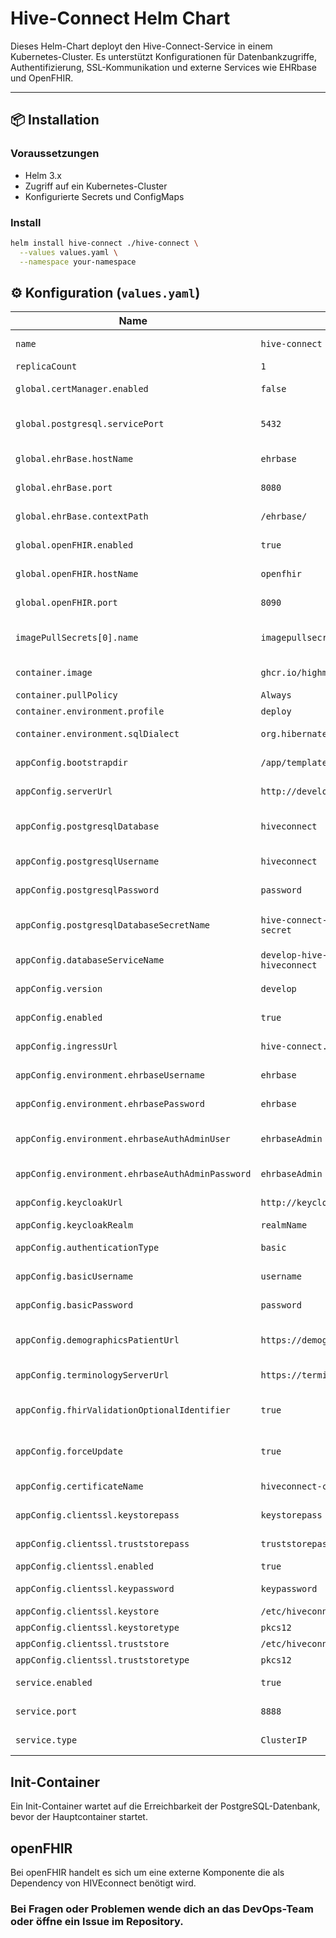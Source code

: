 # Hive-Connect Helm Chart

Dieses Helm-Chart deployt den Hive-Connect-Service in einem Kubernetes-Cluster. Es unterstützt Konfigurationen für Datenbankzugriffe, Authentifizierung, SSL-Kommunikation und externe Services wie EHRbase und OpenFHIR.

---

## 📦 Installation

### Voraussetzungen

- Helm 3.x
- Zugriff auf ein Kubernetes-Cluster
- Konfigurierte Secrets und ConfigMaps

### Install

```bash
helm install hive-connect ./hive-connect \
  --values values.yaml \
  --namespace your-namespace
```

## ⚙️ Konfiguration (`values.yaml`)

| Name | Wert | Erklärung |
|------|------|-----------|
| `name` | `hive-connect` | Name der Anwendung |
| `replicaCount` | `1` | Anzahl der Replikate |
| `global.certManager.enabled` | `false` | Ob cert-manager verwendet wird |
| `global.postgresql.servicePort` | `5432` | Port des PostgreSQL-Dienstes |
| `global.ehrBase.hostName` | `ehrbase` | Hostname des EHRbase-Dienstes |
| `global.ehrBase.port` | `8080` | Port des EHRbase-Dienstes |
| `global.ehrBase.contextPath` | `/ehrbase/` | Pfad zum EHRbase-Endpunkt |
| `global.openFHIR.enabled` | `true` | Ob OpenFHIR aktiviert ist |
| `global.openFHIR.hostName` | `openfhir` | Hostname des OpenFHIR-Dienstes |
| `global.openFHIR.port` | `8090` | Port des OpenFHIR-Dienstes |
| `imagePullSecrets[0].name` | `imagepullsecret-github-packages` | Secret für Image-Pull aus privatem Registry |
| `container.image` | `ghcr.io/highmed-ev/hive-connect` | Container-Image für Hive-Connect |
| `container.pullPolicy` | `Always` | Image Pull Policy |
| `container.environment.profile` | `deploy` | Spring-Profil |
| `container.environment.sqlDialect` | `org.hibernate.dialect.PostgreSQLDialect` | SQL-Dialekt für Hibernate |
| `appConfig.bootstrapdir` | `/app/templates` | Pfad zum Bootstrap-Verzeichnis |
| `appConfig.serverUrl` | `http://develop-hapi-fhir:8080/fhir` | URL des FHIR-Servers |
| `appConfig.postgresqlDatabase` | `hiveconnect` | Name der PostgreSQL-Datenbank |
| `appConfig.postgresqlUsername` | `hiveconnect` | Benutzername für PostgreSQL |
| `appConfig.postgresqlPassword` | `password` | Passwort für PostgreSQL |
| `appConfig.postgresqlDatabaseSecretName` | `hive-connect-postgres-hiveconnect-secret` | Name des Secrets mit DB-Zugangsdaten |
| `appConfig.databaseServiceName` | `develop-hive-connect-postgres-hiveconnect` | Service-Name der Datenbank |
| `appConfig.version` | `develop` | Version der Anwendung |
| `appConfig.enabled` | `true` | Ob die Anwendung aktiviert ist |
| `appConfig.ingressUrl` | `hive-connect.develop.de` | Ingress-URL der Anwendung |
| `appConfig.environment.ehrbaseUsername` | `ehrbase` | Benutzername für EHRbase |
| `appConfig.environment.ehrbasePassword` | `ehrbase` | Passwort für EHRbase |
| `appConfig.environment.ehrbaseAuthAdminUser` | `ehrbaseAdmin` | Admin-Benutzername für EHRbase |
| `appConfig.environment.ehrbaseAuthAdminPassword` | `ehrbaseAdmin` | Admin-Passwort für EHRbase |
| `appConfig.keycloakUrl` | `http://keycloak-http` | URL des Keycloak-Servers |
| `appConfig.keycloakRealm` | `realmName` | Keycloak Realm |
| `appConfig.authenticationType` | `basic` | Authentifizierungstyp (basic oder oauth2) |
| `appConfig.basicUsername` | `username` | Benutzername für Basic Auth |
| `appConfig.basicPassword` | `password` | Passwort für Basic Auth |
| `appConfig.demographicsPatientUrl` | `https://demographics-service` | URL zum Demographics-Service |
| `appConfig.terminologyServerUrl` | `https://terminology-server` | URL zum Terminologie-Server |
| `appConfig.fhirValidationOptionalIdentifier` | `true` | Ob FHIR-Identifier optional validiert werden |
| `appConfig.forceUpdate` | `true` | Ob Templates beim Start aktualisiert werden |
| `appConfig.certificateName` | `hiveconnect-certificate` | Name des TLS-Zertifikats |
| `appConfig.clientssl.keystorepass` | `keystorepass` | Passwort für Keystore |
| `appConfig.clientssl.truststorepass` | `truststorepass` | Passwort für Truststore |
| `appConfig.clientssl.enabled` | `true` | Ob SSL aktiviert ist |
| `appConfig.clientssl.keypassword` | `keypassword` | Passwort für den privaten Schlüssel |
| `appConfig.clientssl.keystore` | `/etc/hiveconnect/keystore.p12` | Pfad zum Keystore |
| `appConfig.clientssl.keystoretype` | `pkcs12` | Typ des Keystores |
| `appConfig.clientssl.truststore` | `/etc/hiveconnect/truststore.p12` | Pfad zum Truststore |
| `appConfig.clientssl.truststoretype` | `pkcs12` | Typ des Truststores |
| `service.enabled` | `true` | Ob der Service aktiviert ist |
| `service.port` | `8888` | Port des Hive-Connect-Service |
| `service.type` | `ClusterIP` | Typ des Kubernetes-Service |

## Init-Container
Ein Init-Container wartet auf die Erreichbarkeit der PostgreSQL-Datenbank, bevor der Hauptcontainer startet.

## openFHIR
Bei openFHIR handelt es sich um eine externe Komponente die als Dependency von HIVEconnect benötigt wird.

### Bei Fragen oder Problemen wende dich an das DevOps-Team oder öffne ein Issue im Repository.
